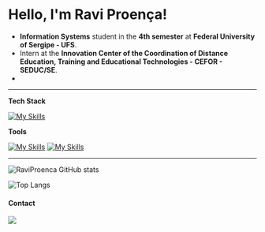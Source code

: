 # Hello, I'm Ravi Proença!

- **Information Systems** student in the **4th semester** at **Federal University of Sergipe - UFS**.
- Intern at the **Innovation Center of the Coordination of Distance Education, Training and Educational Technologies - CEFOR - SEDUC/SE**.
- 


---

**Tech Stack**

[![My Skills](https://skillicons.dev/icons?i=html,css,js,express,react,java,c#)](https://skillicons.dev)

**Tools**

[![My Skills](https://skillicons.dev/icons?i=vscode,nodejs,postman)](https://skillicons.dev)
[![My Skills](https://skillicons.dev/icons?i=mongo,firebase)](https://skillicons.dev)

---

![RaviProenca GitHub stats](https://github-readme-stats.vercel.app/api?username=raviproenca&show_icons=true&theme=tokyonight)

![Top Langs](https://github-readme-stats.vercel.app/api/top-langs/?username=raviproenca&langs_count=8&theme=tokyonight)
#### Contact

<a href="https://www.linkedin.com/in/raviproenca"><img src="https://img.shields.io/badge/LinkedIn-0077B5?style=for-the-badge&logo=linkedin&logoColor=white" target="_blank"></a>


